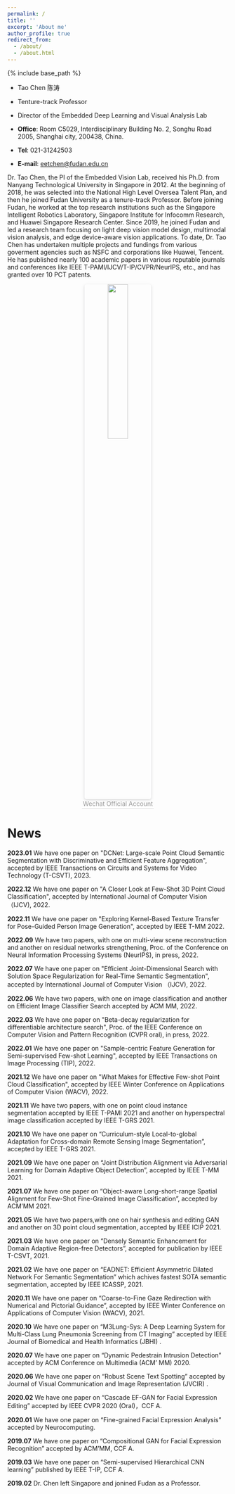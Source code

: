 ```yaml
---
permalink: /
title: ''
excerpt: 'About me'
author_profile: true
redirect_from:
  - /about/
  - /about.html
---
```


{% include base_path %}

- Tao Chen 陈涛

- Tenture-track Professor

- Director of the Embedded Deep Learning and Visual Analysis Lab

- **Office**: Room C5029, Interdisciplinary Building No. 2, Songhu Road 2005, Shanghai city, 200438, China.

- **Tel**: 021-31242503

- **E-mail**: eetchen@fudan.edu.cn
<p id='intro'>
Dr. Tao Chen, the PI of the Embedded Vision Lab, received his Ph.D. from Nanyang Technological University in Singapore in 2012. At the beginning of 2018, he was selected into the National High Level Oversea Talent Plan, and then he joined Fudan University as a tenure-track Professor. Before joining Fudan, he worked at the top research institutions such as the Singapore Intelligent Robotics Laboratory, Singapore Institute for Infocomm Research, and Huawei Singapore Research Center. Since 2019, he joined Fudan and led a research team focusing on light deep vision model design, multimodal vision analysis, and edge device-aware vision applications. To date, Dr. Tao Chen has undertaken multiple projects and fundings from various goverment agencies such as NSFC and corporations like Huawei, Tencent. He has published nearly 100 academic papers in various reputable journals and conferences like IEEE T-PAMI/IJCV/T-IP/CVPR/NeurIPS, etc., and has granted over 10 PCT patents.
</p>
<style type="text/css" rel="stylesheet">
.intro { 
    text-align: justify;
    }
</style>

<center>
    <img style="border-radius: 0.3125em;
    box-shadow: 0 2px 4px 0 rgba(34,36,38,.12),0 2px 10px 0 rgba(34,36,38,.08); width:30%;" 
    src="{{ base_path }}/images/wechat.jpg">
    <br>
    <div style="color:orange; border-bottom: 1px solid #d9d9d9;
    display: inline-block;
    color: #999;
    padding: 2px;">Wechat Official Account</div>
</center>

# News

**2023.01** We have one paper on "DCNet: Large-scale Point Cloud Semantic Segmentation with Discriminative and Efficient Feature Aggregation", accepted by IEEE Transactions on Circuits and Systems for Video Technology (T-CSVT), 2023.

**2022.12** We have one paper on "A Closer Look at Few-Shot 3D Point Cloud Classification", accepted by International Journal of Computer Vision（IJCV), 2022.

**2022.11** We have one paper on "Exploring Kernel-Based Texture Transfer for Pose-Guided Person Image Generation", accepted by IEEE T-MM 2022.

**2022.09** We have two papers, with one on multi-view scene reconstruction and another on residual networks strengthening, Proc. of the Conference on Neural Information Processing Systems (NeurIPS), in press, 2022.

**2022.07** We have one paper on "Efficient Joint-Dimensional Search with Solution Space Regularization for Real-Time Semantic Segmentation", accepted by International Journal of Computer Vision （IJCV), 2022.

**2022.06** We have two papers, with one on image classification and another on Efficient Image Classifier Search accepted by ACM MM, 2022.

**2022.03** We have one paper on "Beta-decay regularization for differentiable architecture search", Proc. of the IEEE Conference on Computer Vision and Pattern Recognition (CVPR oral), in press, 2022.

**2022.01** We have one paper on "Sample-centric Feature Generation for Semi-supervised Few-shot Learning", accepted by IEEE Transactions on Image Processing (TIP), 2022.

**2021.12** We have one paper on "What Makes for Effective Few-shot Point Cloud Classification", accepted by IEEE Winter Conference on Applications of Computer Vision (WACV), 2022.

**2021.11** We have two papers, with one on point cloud instance segmentation accepted by IEEE T-PAMI 2021 and another on hyperspectral image classification accepted by IEEE T-GRS 2021.

**2021.10** We have one paper on “Curriculum-style Local-to-global Adaptation for Cross-domain Remote Sensing Image Segmentation”, accepted by IEEE T-GRS 2021.

**2021.09** We have one paper on “Joint Distribution Alignment via Adversarial Learning for Domain Adaptive Object Detection”, accepted by IEEE T-MM 2021.

**2021.07** We have one paper on “Object-aware Long-short-range Spatial Alignment for Few-Shot Fine-Grained Image Classification”, accepted by ACM’MM 2021.

**2021.05** We have two papers,with one on hair synthesis and editing GAN and another on 3D point cloud segmentation, accepted by IEEE ICIP 2021.

**2021.03** We have one paper on “Densely Semantic Enhancement for Domain Adaptive Region-free Detectors”, accepted for publication by IEEE T-CSVT, 2021.

**2021.02** We have one paper on “EADNET: Efficient Asymmetric Dilated Network For Semantic Segmentation” which achives fastest SOTA semantic segmentation, accepted by IEEE ICASSP, 2021.

**2020.11** We have one paper on “Coarse-to-Fine Gaze Redirection with Numerical and Pictorial Guidance”, accepted by IEEE Winter Conference on Applications of Computer Vision (WACV), 2021.

**2020.10** We have one paper on “M3Lung-Sys: A Deep Learning System for Multi-Class Lung Pneumonia Screening from CT Imaging” accepted by IEEE Journal of Biomedical and Health Informatics (JBHI) .

**2020.07** We have one paper on “Dynamic Pedestrain Intrusion Detection” accepted by ACM Conference on Multimedia (ACM’ MM) 2020.

**2020.06** We have one paper on “Robust Scene Text Spotting” accepted by Journal of Visual Communication and Image Representation (JVCIR) .

**2020.02** We have one paper on “Cascade EF-GAN for Facial Expression Editing” accepted by IEEE CVPR 2020 (Oral)，CCF A.

**2020.01** We have one paper on “Fine-grained Facial Expression Analysis” accepted by Neurocomputing.

**2019.07** We have one paper on “Compositional GAN for Facial Expression Recognition” accepted by ACM’MM, CCF A.

**2019.03** We have one paper on “Semi-supervised Hierarchical CNN learning” published by IEEE T-IP, CCF A.

**2019.02** Dr. Chen left Singapore and jonined Fudan as a Professor.
